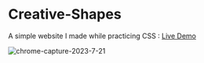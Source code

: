 # Creative-Shapes

A simple website I made while practicing CSS : [Live Demo](https://itsankitpatel.github.io/Creative-Shapes/) 

![chrome-capture-2023-7-21](https://github.com/ItsAnkitPatel/Creative-Shapes/assets/83267083/1aa5091f-140f-483d-b504-4a217df4e853)


